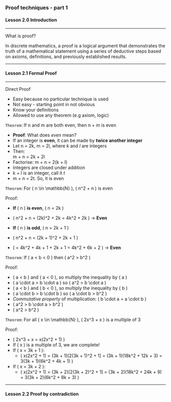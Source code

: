 ### Proof techniques - part 1

#### Lesson 2.0 Introduction

---

What is proof?

In discrete mathematics, a proof is a logical argument that demonstrates the truth of a mathematical statement using a series of deductive steps based on axioms, definitions, and previously established results.

---

#### Lesson 2.1 Formal Proof

---

Direct Proof

- Easy because no particular technique is used
- Not easy - starting point in not obvious
- Know your definitions
- Allowed to use any theorem (e.g axiom, logic)

`Theorem`: If n and m are both even, then n + m is even

- **Proof**: What does _even_ mean?
- If an integer is **even**, it can be made by **twice another integer**
- Let n = 2k, m = 2l, where _k_ and _l_ are integers
- Then:  
  m + n = 2k + 2l
- Factorise: m + n = 2(k + l)
- Integers are closed under addition
- k + l is an integer, call it _t_
- m + n = 2t. So, it is even

`Theorem`: For \( n \in \mathbb{N} \), \( n^2 + n \) is even

Proof:

- **If** \( n \) **is even**, \( n = 2k \)
- \( n^2 + n = (2k)^2 + 2k = 4k^2 + 2k \) → **Even**

- **If** \( n \) **is odd**, \( n = 2k + 1 \)
- \( n^2 + n = (2k + 1)^2 + 2k + 1 \)
- \( = 4k^2 + 4k + 1 + 2k + 1 = 4k^2 + 6k + 2 \) → **Even**

`Theorem`: If \( a < b < 0 \) then \( a^2 > b^2 \)

Proof:

- \( a < b \) and \( a < 0 \), so multiply the inequality by \( a \)
- \( a \cdot a > b \cdot a \) so \( a^2 > b \cdot a \)
- \( a < b \) and \( b < 0 \), so multiply the inequality by \( b \)
- \( a \cdot b > b \cdot b \) so \( a \cdot b > b^2 \)
- _Commutative property_ of multiplication: \( b \cdot a = a \cdot b \)
- \( a^2 > b \cdot a > b^2 \)
- \( a^2 > b^2 \)

`Theorem`: For all \( x \in \mathbb{N} \), \( 2x^3 + x \) is a multiple of 3

Proof:

- \( 2x^3 + x = x(2x^2 + 1) \)
- If \( x \) is a multiple of 3, we are complete!
- If \( x = 3k + 1 \):
  - \( x(2x^2 + 1) = (3k + 1)[2(3k + 1)^2 + 1] = (3k + 1)(18k^2 + 12k + 3) = 3(3k + 1)(6k^2 + 4k + 1) \)
- If \( x = 3k + 2 \):
  - \( x(2x^2 + 1) = (3k + 2)[2(3k + 2)^2 + 1] = (3k + 2)(18k^2 + 24k + 9) = 3(3k + 2)(6k^2 + 8k + 3) \)

---

#### Lesson 2.2 Proof by contradiction
